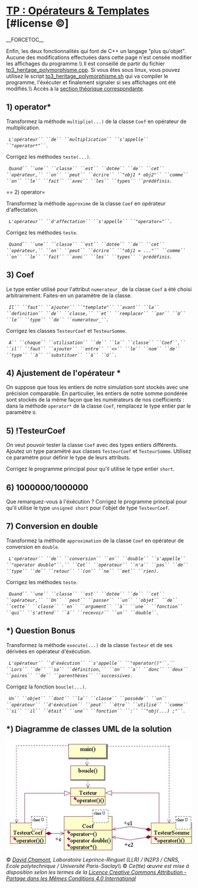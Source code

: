 # [TP : Opérateurs & Templates](README.md "wikilink") \[\#license ©\]

\_\_FORCETOC\_\_

Enfin, les deux fonctionnalités qui font de C++ un langage "plus qu'objet". Aucune des modifications effectuées dans cette page n'est censée modifier les affichages du programme.\\\\ Il est conseillé de partir du fichier [tp3\_heritage\_polymorphisme.cpp](coefs-old/tp3_heritage_polymorphisme.cpp "wikilink"). Si vous êtes sous linux, vous pouvez utilisez le script [tp3\_heritage\_polymorphisme.sh](coefs-old/tp3_heritage_polymorphisme.sh "wikilink") qui va compiler le programme, l'éxécuter et finalement signaler si ses affichages ont été modifiés.\\\\ Accès à la [section théorique correspondante](FondamentauxOperateursTemplates "wikilink").

## 1\) operator\*

Transformez la méthode `multiplie(...)` de la classe `Coef` en opérateur de multiplication.

` `*`L'opérateur`` ``de`` ``multiplication`` ``s'appelle`` ``"operator*"``.`*

Corrigez les méthodes `teste(...)`.

` `*`Quand`` ``une`` ``classe`` ``est`` ``dotée`` ``de`` ``cet`` ``opérateur,`` ``on`` ``peut`` ``écrire`` ``"obj1 * obj2"`` ``comme`` ``on`` ``le`` ``fait`` ``avec`` ``les`` ``types`` ``prédéfinis.`*

\== 2) operator=

Transformez la méthode `approxime` de la classe `Coef` en opérateur d'affectation.

` `*`L'opérateur`` ``d'affectation`` ``s'appelle`` ``"operator="``.`*

Corrigez les méthodes `teste`.

` `*`Quand`` ``une`` ``classe`` ``est`` ``dotée`` ``de`` ``cet`` ``opérateur,`` ``on`` ``peut`` ``écrire`` ``"obj1 = ..."`` ``comme`` ``on`` ``le`` ``fait`` ``avec`` ``les`` ``types`` ``prédéfinis.`*

## 3\) Coef<int>

Le type entier utilisé pour l'attribut `numerateur_` de la classe `Coef` a été choisi arbitrairement. Faites-en un paramètre de la classe.

` `*`Il`` ``faut`` ``ajouter`` ``"template`<typename U>`"`` ``avant`` ``la`` ``definition`` ``de`` ``classe,`` ``et`` ``remplacer`` ``par`` ``U`` ``le`` ``type`` ``de`` ``numerateur_``.`*

Corrigez les classes `TesteurCoef` et `TesteurSomme`.

` `*`A`` ``chaque`` ``utilisation`` ``de`` ``la`` ``classe`` ``Coef``,`` ``il`` ``faut`` ``ajouter`` ``entre`` ``<>`` ``le`` ``nom`` ``de`` ``type`` ``à`` ``substituer`` ``à`` ``U``.`*

## 4\) Ajustement de l'opérateur \*

On suppose que tous les entiers de notre simulation sont stockés avec une précision comparable. En particulier, les entiers de notre somme pondérée sont stockés de la même façon que les numérateurs de nos coefficients : dans la méthode `operator*` de la classe `Coef`, remplacez le type entier par le paramètre `U`.

## 5\) \!TesteurCoef<short>

On veut pouvoir tester la classe `Coef` avec des types entiers différents. Ajoutez un type paramétré aux classes `TesteurCoef` et `TesteurSomme`. Utilisez ce paramètre pour définir le type de leurs attributs.

Corrigez le programme principal pour qu'il utilise le type entier `short`.

## 6\) 1000000/1000000

Que remarquez-vous à l'éxécution ? Corrigez le programme principal pour qu'il utilise le type `unsigned short` pour l'objet de type `TesteurCoef`.

## 7\) Conversion en double

Transformez la méthode `approximation` de la classe `Coef` en opérateur de conversion en `double`.

` `*`L'opérateur`` ``de`` ``conversion`` ``en`` ``double`` ``s'appelle`` ``"operator double"``.`` ``Cet`` ``opérateur`` ``n'a`` ``pas`` ``de`` ``type`` ``de`` ``retour`` ``(on`` ``ne`` ``met`` ``rien).`*

Corrigez les méthodes `teste`.

` `*`Quand`` ``une`` ``classe`` ``est`` ``dotée`` ``de`` ``cet`` ``opérateur,`` ``On`` ``peut`` ``passer`` ``un`` ``objet`` ``de`` ``cette`` ``classe`` ``en`` ``argument`` ``à`` ``une`` ``fonction`` ``qui`` ``s'attend`` ``à`` ``recevoir`` ``un`` ``double``.`*

## \*) Question Bonus

Transformez la méthode `execute(...)` de la classe `Testeur` et de ses dérivées en opérateur d'éxécution.

` `*`L'opérateur`` ``d'éxécution`` ``s'appelle`` ``"operator()"``.`` ``Lors`` ``de`` ``sa`` ``définition,`` ``on`` ``a`` ``donc`` ``deux`` ``paires`` ``de`` ``parenthèses`` ``successives.`*

Corrigez la fonction `boucle(...)`.

` `*`Un`` ``objet`` ``dont`` ``la`` ``classe`` ``possède`` ``un`` ``opérateur`` ``d'éxécution`` ``peut`` ``être`` ``utilisé`` ``comme`` ``si`` ``il`` ``était`` ``une`` ``fonction`` ``:`` ``"obj(...) ;"``.`*

## \*) Diagramme de classes UML de la solution

![img/05-operateurs-et-templates.uml.png](img/05-operateurs-et-templates.uml.png "img/05-operateurs-et-templates.uml.png")

© *[David Chamont](http://llr.in2p3.fr/spip.php?page=view_person&personID=121), Laboratoire Leprince-Ringuet (LLR) / IN2P3 / CNRS, Ecole polytechnique / Université Paris-Saclay*\\\\ © *Ce(tte) œuvre est mise à disposition selon les termes de la [Licence Creative Commons Attribution - Partage dans les Mêmes Conditions 4.0 International](http://creativecommons.org/licenses/by-sa/4.0/)*

